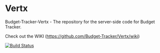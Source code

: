 # Vertx
Budget-Tracker-Vertx - The repository for the server-side code for Budget Tracker.


Check out the WIKI  (https://github.com/Budget-Tracker/Vertx/wiki)


[![Build Status](https://travis-ci.org/family-care/Budget-Tracker-Backend.svg?branch=master)](https://travis-ci.org/Budget-Tracker/Vertx)
